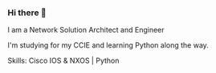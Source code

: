 ### Hi there 👋

I am a Network Solution Architect and Engineer
<!--(https://www.google.com/url?sa=i&url=https%3A%2F%2Fwww.dreamstime.com%2Froyalty-free-stock-photos-computer-cogs-technology-background-blue-banner-old-new-using-circuits-old-machine-image31582628&psig=AOvVaw1SeHTeI6jncr_6Gzn69I41&ust=1682779272351000&source=images&cd=vfe&ved=0CBAQjRxqFwoTCKiP2rrnzP4CFQAAAAAdAAAAABAE)-->

I'm studying for my CCIE and learning Python along the way.

Skills: Cisco IOS & NXOS | Python

